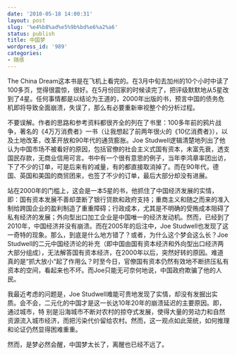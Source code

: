 ```yaml
---
date: '2010-05-18 14:00:31'
layout: post
slug: '%e4%b8%ad%e5%9b%bd%e6%a2%a6'
status: publish
title: 中国梦
wordpress_id: '989'
categories:
- 随感
---
```


The China Dream这本书是在飞机上看完的。在3月中旬去加州的10个小时中读了100多页，觉得很震惊，很好。在5月份回家的时候读完了，把评级默默地从5星改到了4星。任何事情都是以结论为王道的，2000年出版的书，预言中国的债务危机即将导致全面崩溃，失误了，那么有必要重新审视整个的分析过程。

不要误解。作者的思路和参考资料都很齐全的列在了书里：100多年前的鸦片战争，著名的《4万万消费者》一书（让我想起了前两年很火的《10亿消费者》），以及土地改革，改革开放和90年代的通货膨胀。Joe Studwell逻辑清楚地列出了他认为中国市场不被看好的原因，包括官僚的社会主义式国有资本，未富先衰，透支国民存款，无商业信用可言。书中有一个很有意思的例子，当年李鸿章率团出访，下了不少的订单，可是后来有的减量，有的都直接取消掉了。而在90年代，德国、英国和美国的商贸团来，也签了不少的订单，最后大部分却没有进展。

站在2000年的门槛上，这会是一本5星的书，他抓住了中国经济发展的实情，即：国有资本发展不善却垄断了银行贷款和政府支持；重商主义和随之而来的准入制给跨国企业的盈利制造了重重障碍；行政成本，尤其是不明确的受贿成本阻碍了私有经济的发展；外向型出口加工企业是中国唯一的经济发动机。然而，已经到了2010年，中国经济并没有崩溃。而在2005年的后注中，Joe Studwell也发现了这一奇特的现象。那么，到底是什么地方错了？或者，为什么这个梦会这么长？Joe Studwell的二元中国经济论的补充（即中国由国有资本经济和外向型出口经济两大部分组成），无法解答国有资本经济，在2000年以后，突然好转的原因。难道真的是“抓大放小“起了作用么？时至今日，官僚国有资本仍然有效地不断挤压私有资本的空间，看起来也不坏。而Joe只能无可奈何地说，中国政府欺骗了他的人民。

我最近考虑的问题是，Joe  Studwell难能可贵地发现了实情，却没有发掘出实质。会不会，二元化的中国才是这一长达10年20年的崩溃延迟的主要原因。即，通过城市，特 别是沿海城市不断对农村的掠夺式发展，使得大量的劳动力和自然资源流入城市经济，而把污染代价留给农村。然而，这一观点如此笼统，如何推理和论证仍然显得困难重重。

然而，是梦必然会醒，中国梦太长了，离醒也已经不远了。
